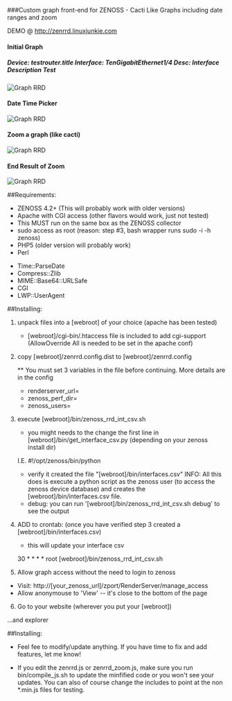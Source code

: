 ###Custom graph front-end for ZENOSS - Cacti Like Graphs including date ranges and zoom

DEMO @ http://zenrrd.linuxjunkie.com

#### Initial Graph
##### Device: testrouter.title   Interface: TenGigabitEthernet1/4   Desc: Interface Description Test
![Graph RRD](https://raw.github.com/ljunkie/zenrrd/master/screenshots/zenrrd_graph1.png)

#### Date Time Picker
![Graph RRD](https://raw.github.com/ljunkie/zenrrd/master/screenshots/zenrrd_graph_datetimepicker.png)

#### Zoom a graph (like cacti)
![Graph RRD](https://raw.github.com/ljunkie/zenrrd/master/screenshots/zenrrd_graph_zoom1.png)

#### End Result of Zoom
![Graph RRD](https://raw.github.com/ljunkie/zenrrd/master/screenshots/zenrrd_graph_zoom2.png)


##Requirements:

 * ZENOSS 4.2+ (This will probably work with older versions)
 * Apache with CGI access (other flavors would work, just not tested)
 * This MUST run on the same box as the ZENOSS collector
 * sudo access as root (reason: step #3, bash wrapper runs sudo -i -h zenoss) 
 * PHP5 (older version will probably work)
 * Perl
  - Time::ParseDate
  - Compress::Zlib
  - MIME::Base64::URLSafe
  - CGI
  - LWP::UserAgent

##Installing: 

1) unpack files into a [webroot] of your choice (apache has been tested)
   * [webroot]/cgi-bin/.htaccess file is included to add cgi-support 
     (AllowOverride All is needed to be set in the apache conf)

2) copy [webroot]/zenrrd.config.dist to [webroot]/zenrrd.config
   
   ** You must set 3 variables in the file before continuing. More details are in the config
   -   renderserver_url=
   -   zenoss_perf_dir=
   -   zenoss_users=
   
3) execute [webroot]/bin/zenoss_rrd_int_csv.sh
   - you might needs to the change the first line in [webroot]/bin/get_interface_csv.py  (depending on your zenoss install dir)
  
   I.E. #!/opt/zenoss/bin/python  

   - verify it created the file "[webroot]/bin/interfaces.csv"
      INFO: All this does is execute a python script as the zenoss user (to access the zenoss device database)
            and creates the [webroot]/bin/interfaces.csv file.
  
   * debug: you can run '[webroot]/bin/zenoss_rrd_int_csv.sh debug'  to see the output

4) ADD to crontab: (once you have verified step 3 created a [webroot]/bin/interfaces.csv)
    * this will update your interface csv
    
    30 * * * * root [webroot]/bin/zenoss_rrd_int_csv.sh

5) Allow graph access without the need to login to zenoss 

 * Visit: http://[your_zenoss_url]/zport/RenderServer/manage_access
 * Allow anonymouse to 'View' -- it's close to the bottom of the page

6) Go to your website (wherever you put your [webroot])

 ...and explorer

 
##Installing: 

- Feel fee to modify/update anything. If you have time to fix and add features, let me know!

- If you edit the zenrrd.js or zenrrd_zoom.js, make sure you run bin/compile_js.sh to update the minfified code or you won't see your updates. You can also of course change the includes to point at the non *.min.js files for testing.
